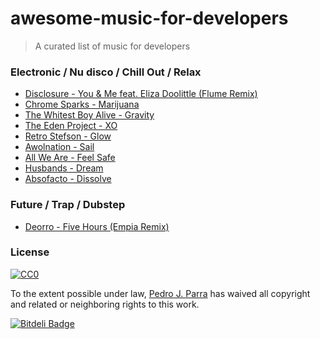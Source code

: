 # awesome-music-for-developers
> A curated list of music for developers

### Electronic / Nu disco / Chill Out / Relax
- [Disclosure - You & Me feat. Eliza Doolittle (Flume Remix)](https://www.youtube.com/watch?v=GT6J33_-LNw)
- [Chrome Sparks - Marijuana](https://www.youtube.com/watch?v=_etVjH9db4U&)
- [The Whitest Boy Alive - Gravity](https://www.youtube.com/watch?v=OW61nGKPF1U)
- [The Eden Project - XO](https://www.youtube.com/watch?v=syXq0ICfFDg)
- [Retro Stefson - Glow](https://www.youtube.com/watch?v=TOASDHQ1-sg)
- [Awolnation - Sail](https://www.youtube.com/watch?v=FmYmsqUCg7Y)
- [All We Are - Feel Safe](https://www.youtube.com/watch?v=-pWm4TDrM8A)
- [Husbands - Dream](https://www.youtube.com/watch?v=4D1JOfRBhj8)
- [Absofacto - Dissolve](https://www.youtube.com/watch?v=UPjvhk7I7eQ)

### Future / Trap / Dubstep
- [Deorro - Five Hours (Empia Remix)](https://www.youtube.com/watch?v=8U27XfDYc18)


### License

[![CC0](http://i.creativecommons.org/p/zero/1.0/88x31.png)](http://creativecommons.org/publicdomain/zero/1.0/)

To the extent possible under law, [Pedro J. Parra](http://pedrojparra.es/) has waived all copyright and related or neighboring rights to this work.


[![Bitdeli Badge](https://d2weczhvl823v0.cloudfront.net/pedroparra/awesome-music-for-developers/trend.png)](https://bitdeli.com/free "Bitdeli Badge")

